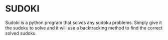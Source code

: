 # SUDOKI
Sudoki is a python program that solves any sudoku problems. Simply give it the sudoku to solve and it will use a backtracking method to find the correct solved sudoku.